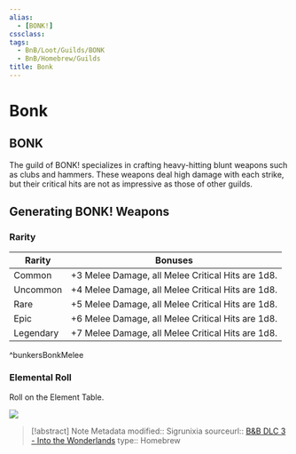 ```yaml
---
alias:
  - [BONK!]
cssclass: 
tags:
  - BnB/Loot/Guilds/BONK
  - BnB/Homebrew/Guilds
title: Bonk
---
```


# Bonk

## BONK
The guild of BONK! specializes in crafting heavy-hitting blunt weapons such as clubs and hammers. These weapons deal high damage with each strike, but their critical hits are not as impressive as those of other guilds.

## Generating BONK! Weapons

### Rarity
| Rarity    | Bonuses                                           |
| --------- | ------------------------------------------------- |
| Common    | +3 Melee Damage, all Melee Critical Hits are 1d8. |
| Uncommon  | +4 Melee Damage, all Melee Critical Hits are 1d8. |
| Rare      | +5 Melee Damage, all Melee Critical Hits are 1d8. |
| Epic      | +6 Melee Damage, all Melee Critical Hits are 1d8. |
| Legendary | +7 Melee Damage, all Melee Critical Hits are 1d8. |

^bunkersBonkMelee

### Elemental Roll
Roll on the Element Table.

![](Elemental-Table.md#^bunkersElemental)

> [!abstract] Note Metadata
> modified:: Sigrunixia
> sourceurl:: [B&B DLC 3 - Into the Wonderlands](https://docs.google.com/document/d/1MLOgrWwcLNTnP9PuXrKiLImy7SUh4hXO8arVUAlmdp0/edit)
> type:: Homebrew

